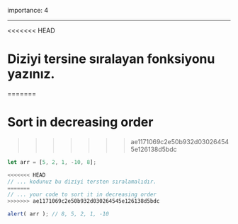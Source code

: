 importance: 4

---

<<<<<<< HEAD
# Diziyi tersine sıralayan fonksiyonu yazınız.
=======
# Sort in decreasing order
>>>>>>> ae1171069c2e50b932d030264545e126138d5bdc

```js
let arr = [5, 2, 1, -10, 8];

<<<<<<< HEAD
// ... kodunuz bu diziyi tersten sıralamalıdır.
=======
// ... your code to sort it in decreasing order
>>>>>>> ae1171069c2e50b932d030264545e126138d5bdc

alert( arr ); // 8, 5, 2, 1, -10
```

